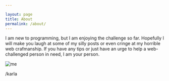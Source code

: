 ```yaml
---

layout: page
title: About
permalink: /about/
---
```


I am new to programming, but I am enjoying the challenge so far. Hopefully I will make you laugh at some of my silly posts or even cringe at my horrible web crafmanship. If you have any tips or just have an urge to help a web-challenged person in need, I am your person.

![me]({{isislvx.github.io}}/assets/me.png) 

/karla